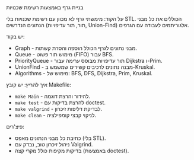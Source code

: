 
בניית גרף באמצעות רשימת שכנויות

על הקוד:
מימשתי גרף לא מכוון עם רשימת שכנויות בלי STL. הכוללים את כל מבני הנתונים הנדרשים (תור, תור עדיפויות, Union-Find) אלגוריתמים לעבודה עם הגרפים.

יש בקוד:
- Graph - מבני נתונים לגרף הכולל הוספה והסרת קשתות.
- Queue - מימוש תור פשוט (FIFO) עבור BFS.
- PriorityQueue - תור עדיפויות מבוסס ערימה עבור Dijkstra ו-Prim.
- UnionFind - מבנה נתונים לרכיבים קשירים שמשמש ב-Kruskal.
- Algorithms - מימוש של: BFS, DFS, Dijkstra, Prim, Kruskal.

איך להריץ:
יש קובץ Makefile:
- `make Main` - להידור והרצת דוגמה.
- `make test` - להרצת בדיקות עם doctest.
- `make valgrind` - לבדיקת דליפות זיכרון.
- `make clean` - לניקוי קבצי קומפילציה.

פיצ'רים:
- כתיבת כל מבני הנתונים מאפס (בלי STL).
- ניהול זיכרון טוב, נבדק עם Valgrind.
- בדיקות מקיפות כולל מקרי קצה (באמצעות doctest).

